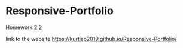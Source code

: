 # Responsive-Portfolio
Homework 2.2

link to the website
https://kurtisp2019.github.io/Responsive-Portfolio/
